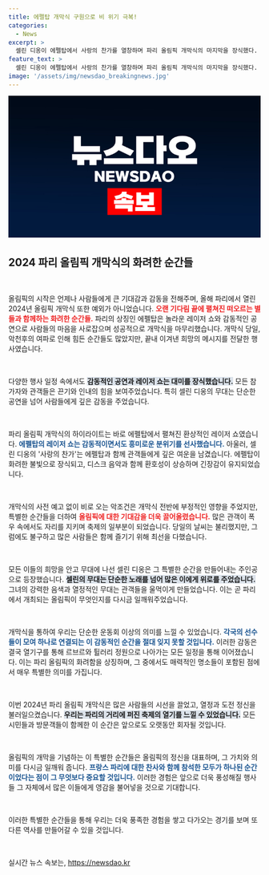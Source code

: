 ```yaml
---
title: 에펠탑 개막식 구원으로 비 위기 극복!
categories:
  - News
excerpt: >
  셀린 디옹이 에펠탑에서 사랑의 찬가를 열창하며 파리 올림픽 개막식의 마지막을 장식했다. 악천후 속에서도 환상적인 레이저 쇼와 그의 인상 깊은 무대가 관객의 마음을 사로잡아 잊지 못할 감동을 선사했다.
feature_text: >
  셀린 디옹이 에펠탑에서 사랑의 찬가를 열창하며 파리 올림픽 개막식의 마지막을 장식했다. 악천후 속에서도 환상적인 레이저 쇼와 그의 인상 깊은 무대가 관객의 마음을 사로잡아 잊지 못할 감동을 선사했다.
image: '/assets/img/newsdao_breakingnews.jpg'
---
```


<p><img src="/assets/img/newsdao_breakingnews.jpg" alt="flaretime 속보" /></p>

<h2 data-ke-size="size26">2024 파리 올림픽 개막식의 화려한 순간들</h2>

<p data-ke-size="size16">&nbsp;</p>

<p>올림픽의 시작은 언제나 사람들에게 큰 기대감과 감동을 전해주며, 올해 파리에서 열린 2024년 올림픽 개막식 또한 예외가 아니었습니다. <b><span style="color: #ee2323;">오랜 기다림 끝에 펼쳐진 떠오르는 별들과 함께하는 화려한 순간들.</span></b> 파리의 상징인 에펠탑은 놀라운 레이저 쇼와 감동적인 공연으로 사람들의 마음을 사로잡으며 성공적으로 개막식을 마무리했습니다. 개막식 당일, 악천후의 여파로 인해 힘든 순간들도 많았지만, 끝내 이겨낸 희망의 메시지를 전달한 행사였습니다.</p>

<p data-ke-size="size16">&nbsp;</p>

<p>다양한 행사 일정 속에서도 <b><span style="background-color: #21538527;">감동적인 공연과 레이저 쇼는 대미를 장식했습니다.</span></b> 모든 참가자와 관객들은 끈기와 인내의 힘을 보여주었습니다. 특히 셀린 디옹의 무대는 단순한 공연을 넘어 사람들에게 깊은 감동을 주었습니다. </p>

<p data-ke-size="size16">&nbsp;</p>

<p>파리 올림픽 개막식의 하이라이트는 바로 에펠탑에서 펼쳐진 환상적인 레이저 쇼였습니다. <b><span style="color: #1a5490;">에펠탑의 레이저 쇼는 감동적이면서도 흥미로운 분위기를 선사했습니다.</span></b> 아울러, 셀린 디옹의 '사랑의 찬가'는 에펠탑과 함께 관객들에게 깊은 여운을 남겼습니다. 에펠탑이 화려한 불빛으로 장식되고, 디스크 음악과 함께 환호성이 상승하며 긴장감이 유지되었습니다.</p>

<p data-ke-size="size16">&nbsp;</p>

<p>개막식의 사전 예고 없이 비로 오는 악조건은 개막식 전반에 부정적인 영향을 주었지만, 특별한 순간들을 더하여 <b><span style="color: #ee2323;">올림픽에 대한 기대감을 더욱 끌어올렸습니다.</span></b> 많은 관객이 폭우 속에서도 자리를 지키며 축제의 일부분이 되었습니다. 당일의 날씨는 불리했지만, 그럼에도 불구하고 많은 사람들은 함께 즐기기 위해 최선을 다했습니다.</p>

<p data-ke-size="size16">&nbsp;</p>

<p>모든 이들의 희망을 안고 무대에 나선 셀린 디옹은 그 특별한 순간을 만들어내는 주인공으로 등장했습니다. <b><span style="background-color: #21538527;">셀린의 무대는 단순한 노래를 넘어 많은 이에게 위로를 주었습니다.</span></b> 그녀의 강력한 음색과 열정적인 무대는 관객들을 울먹이게 만들었습니다. 이는 곧 파리에서 개최되는 올림픽이 무엇인지를 다시금 일깨워주었습니다.</p>

<p data-ke-size="size16">&nbsp;</p>

<p>개막식을 통하여 우리는 단순한 운동회 이상의 의미를 느낄 수 있었습니다. <b><span style="color: #1a5490;">각국의 선수들이 모여 하나로 연결되는 이 감동적인 순간을 절대 잊지 못할 것입니다.</span></b> 이러한 감동은 결국 열기구를 통해 르브르와 튈러리 정원으로 나아가는 모든 일정을 통해 이어졌습니다. 이는 파리 올림픽의 화려함을 상징하며, 그 중에서도 매력적인 명소들이 포함된 점에서 매우 특별한 의미를 가집니다.</p>

<p data-ke-size="size16">&nbsp;</p>

<p>이번 2024년 파리 올림픽 개막식은 많은 사람들의 시선을 끌었고, 열정과 도전 정신을 불러일으켰습니다. <b><span style="background-color: #21538527;">우리는 파리의 거리에 퍼진 축제의 열기를 느낄 수 있었습니다.</span></b> 모든 시민들과 방문객들이 함께한 이 순간은 앞으로도 오랫동안 회자될 것입니다. </p>

<p data-ke-size="size16">&nbsp;</p>

<p>올림픽의 개막을 기념하는 이 특별한 순간들은 올림픽의 정신을 대표하며, 그 가치와 의미를 다시금 일깨워 줍니다. <b><span style="color: #1a5490;">프랑스 파리에 대한 찬사와 함께 참석한 모두가 하나된 순간이었다는 점이 그 무엇보다 중요할 것입니다.</span></b> 이러한 경험은 앞으로 더욱 풍성해질 행사들 그 자체에서 많은 이들에게 영감을 불어넣을 것으로 기대합니다. </p>

<p data-ke-size="size16">&nbsp;</p>

<p>이러한 특별한 순간들을 통해 우리는 더욱 풍족한 경험을 쌓고 다가오는 경기를 보며 또 다른 역사를 만들어갈 수 있을 것입니다. </p>

<p data-ke-size="size16">&nbsp;</p>
실시간 뉴스 속보는, <a href="https://newsdao.kr" rel="dofollow">https://newsdao.kr</a>


